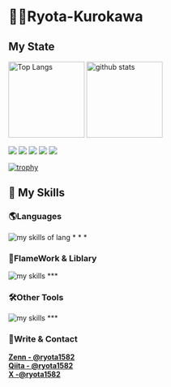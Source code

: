 # 🧑‍💻Ryota-Kurokawa

## My State 
<p align="left">
  <img alt="Top Langs" height="150px" src="https://github-readme-stats.vercel.app/api/top-langs/?username=Ryota-Kurokawa&layout=compact&show_icons=true&theme=onedark" />
  <img alt="github stats" height="150px" src="https://github-readme-stats.vercel.app/api?username=Ryota-Kurokawa&theme=onedark&show_icons=ture" />
</p>

![](http://github-profile-summary-cards.vercel.app/api/cards/profile-details?username=Ryota-Kurokawa&theme=gruvbox)
![](http://github-profile-summary-cards.vercel.app/api/cards/repos-per-language?username=Ryota-Kurokawa&theme=gruvbox)
![](http://github-profile-summary-cards.vercel.app/api/cards/most-commit-language?username=Ryota-Kurokawa&theme=gruvbox)
![](http://github-profile-summary-cards.vercel.app/api/cards/stats?username=Ryota-Kurokawa&theme=gruvbox)
![](http://github-profile-summary-cards.vercel.app/api/cards/productive-time?username=Ryota-Kurokawa&theme=gruvbox&utcOffset=9)


[![trophy](https://github-profile-trophy.vercel.app/?username=Ryota-Kurokawa&theme=onedark&column=7)](https://github.com/ryo-ma/github-profile-trophy)

## 🌱 My Skills

### 🌎Languages
<img alt="my skills of lang" src="https://skillicons.dev/icons?theme=light&perline=8&i=html,css,sass,ts,js,c,java,python,ruby,swift,dart,go" />
* * *

### 📲FlameWork & Liblary
<img alt="my skills" src="https://skillicons.dev/icons?theme=light&perline=8&i=react,nextjs,flutter,rails" />
***

### 🛠️Other Tools
<img alt="my skills" src="https://skillicons.dev/icons?theme=light&perline=8&i=figma,notion,supabase,firebase,git,github,vscode,githubactions,vercel" />
***

### 👏Write & Contact

**[Zenn  - @ryota1582](https://zenn.dev/ryota1582)**  
**[Qiita - @ryota1582](https://qiita.dev/ryota1582)**  
**[ X  -@ryota1582 ](https://twitter.com/ryota1582)**  
